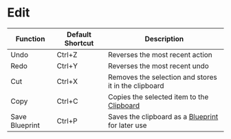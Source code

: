 # Edit
    
| Function       | Default Shortcut | Description                                                                       |
| -------------- | ---------------- | --------------------------------------------------------------------------------- |
| Undo           | Ctrl+Z           | Reverses the most recent action                                                   |
| Redo           | Ctrl+Y           | Reverses the most recent undo                                                     |
| Cut            | Ctrl+X           | Removes the selection and stores it in the clipboard                              |
| Copy           | Ctrl+C           | Copies the selected item to the [Clipboard](/editor/windows/clipboard.md)         |
| Save Blueprint | Ctrl+P           | Saves the clipboard as a [Blueprint](/editor/windows/blueprints.md) for later use |
